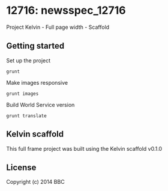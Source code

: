 # 12716: newsspec_12716

Project Kelvin - Full page width - Scaffold

## Getting started

Set up the project

```
grunt
```

Make images responsive

```
grunt images
```

Build World Service version

```
grunt translate
```

## Kelvin scaffold

This full frame project was built using the Kelvin scaffold v0.1.0

## License
Copyright (c) 2014 BBC